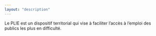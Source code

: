 ```yaml
---
layout: "description"
---
```


Le PLIE est un dispositif territorial qui vise à faciliter l’accès à l’emploi des publics les plus en difficulté.
